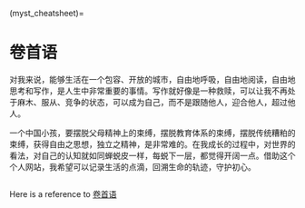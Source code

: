 (myst_cheatsheet)=
# 卷首语


对我来说，能够生活在一个包容、开放的城市，自由地呼吸，自由地阅读，自由地思考和写作，是人生中非常重要的事情。写作就好像是一种救赎，可以让我不再处于麻木、服从、竞争的状态，可以成为自己，而不是跟随他人，迎合他人，超过他人。

一个中国小孩，要摆脱父母精神上的束缚，摆脱教育体系的束缚，摆脱传统糟粕的束缚，获得自由之思想，独立之精神，是非常难的。在我成长的过程中，对世界的看法，对自己的认知就如同蝉蜕皮一样，每蜕下一层，都觉得开阔一点。借助这个个人网站，我希望可以记录生活的点滴，回溯生命的轨迹，守护初心。


```{tableofcontents}
```


Here is a reference to [卷首语](myst_cheatsheet) 